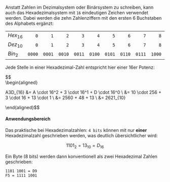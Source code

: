 Anstatt Zahlen im Dezimalsystem oder Binärsystem zu schreiben, kann auch das Hexadezimalsystem mit `16` eindeutigen Zeichen verwendet werden. Dabei werden die zehn Zahlenziffern mit den ersten 6 Buchstaben des Alphabets ergänzt:

<div className="slim-table no-header">

|         |        |        |        |        |        |        |        |        |        |        |        |        |        |        |        |        |
| :------ | -----: | -----: | -----: | -----: | -----: | -----: | -----: | -----: | -----: | -----: | -----: | -----: | -----: | -----: | -----: | -----: |
| $Hex_{16}$ |    `0` |    `1` |    `2` |    `3` |    `4` |    `5` |    `6` |    `7` |    `8` |    `9` |    `A` |    `B` |    `C` |    `D` |    `E` |    `F` |
| $Dez_{10}$ |    `0` |    `1` |    `2` |    `3` |    `4` |    `5` |    `6` |    `7` |    `8` |    `9` |   `10` |   `11` |   `12` |   `13` |   `14` |   `15` |
| $Bin_{2}$ | `0000` | `0001` | `0010` | `0011` | `0100` | `0101` | `0110` | `0111` | `1000` | `1001` | `1010` | `1011` | `1100` | `1101` | `1110` | `1111` |

</div>

Jede Stelle in einer Hexadezimal-Zahl entspricht hier einer 16er Potenz:


$$\
\begin{aligned}

A3D_{16} &= A \cdot 16^2 + 3 \cdot 16^1 + D \cdot 16^0 \\
    &= 10 \cdot 256 + 3 \cdot 16 + 13 \cdot 1 \\
    &= 2560 + 48 + 13 \\
    &= 2621_{10}

\end{aligned}$$

#### Anwendungsbereich

Das praktische bei Hexadezimalzahlen: `4 bits` können mit nur **einer** Hexadezimalzahl geschrieben werden, was deutlich übersichtlicher wird:

$$
1101_{2} = 13_{10} = D_{16}
$$

Ein Byte (8 bits) werden dann konventionell als zwei Hexadezimal Zahlen geschrieben:

```
1101 1001 = D9
F5 = 1111 1001
```

